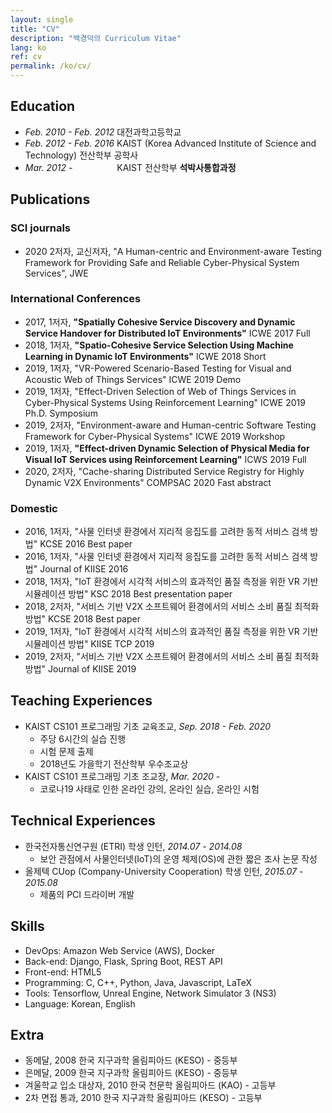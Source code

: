 ```yaml
---
layout: single
title: "CV"
description: "백경덕의 Curriculum Vitae"
lang: ko
ref: cv
permalink: /ko/cv/
---
```

Education
---
- _Feb. 2010 - Feb. 2012_ 대전과학고등학교  
- _Feb. 2012 - Feb. 2016_ KAIST (Korea Advanced Institute of Science and Technology) 전산학부 공학사  
- _Mar. 2012 -_ &nbsp;&nbsp;&nbsp;&nbsp;&nbsp;&nbsp;&nbsp;&nbsp;&nbsp;&nbsp;&nbsp;&nbsp;&nbsp;&nbsp;&nbsp;&nbsp;&nbsp;KAIST 전산학부 **석박사통합과정**  

Publications
---
### SCI journals
- 2020 2저자, 교신저자, "A Human-centric and Environment-aware Testing Framework for Providing Safe and Reliable Cyber-Physical System Services", JWE 

### International Conferences
- 2017, 1저자, **"Spatially Cohesive Service Discovery and Dynamic Service Handover for Distributed IoT Environments"** ICWE 2017 Full
- 2018, 1저자, **"Spatio-Cohesive Service Selection Using Machine Learning in Dynamic IoT Environments"** ICWE 2018 Short
- 2019, 1저자, "VR-Powered Scenario-Based Testing for Visual and Acoustic Web of Things Services" ICWE 2019 Demo
- 2019, 1저자, "Effect-Driven Selection of Web of Things Services in Cyber-Physical Systems Using Reinforcement Learning" ICWE 2019 Ph.D. Symposium
- 2019, 2저자, "Environment-aware and Human-centric Software Testing Framework for Cyber-Physical Systems" ICWE 2019 Workshop
- 2019, 1저자, **"Effect-driven Dynamic Selection of Physical Media for Visual IoT Services using Reinforcement Learning"** ICWS 2019 Full
- 2020, 2저자, "Cache-sharing Distributed Service Registry for Highly Dynamic V2X Environments" COMPSAC 2020 Fast abstract

### Domestic
- 2016, 1저자, "사물 인터넷 환경에서 지리적 응집도를 고려한 동적 서비스 검색 방법" KCSE 2016 Best paper
- 2016, 1저자, "사물 인터넷 환경에서 지리적 응집도를 고려한 동적 서비스 검색 방법" Journal of KIISE 2016
- 2018, 1저자, "IoT 환경에서 시각적 서비스의 효과적인 품질 측정을 위한 VR 기반 시뮬레이션 방법" KSC 2018 Best presentation paper
- 2018, 2저자, "서비스 기반 V2X 소프트웨어 환경에서의 서비스 소비 품질 최적화 방법" KCSE 2018 Best paper
- 2019, 1저자, "IoT 환경에서 시각적 서비스의 효과적인 품질 측정을 위한 VR 기반 시뮬레이션 방법" KIISE TCP 2019
- 2019, 2저자, "서비스 기반 V2X 소프트웨어 환경에서의 서비스 소비 품질 최적화 방법" Journal of KIISE 2019 

Teaching Experiences
---
- KAIST CS101 프로그래밍 기초 교육조교, _Sep. 2018 - Feb. 2020_
  - 주당 6시간의 실습 진행
  - 시험 문제 출제
  - 2018년도 가을학기 전산학부 우수조교상
- KAIST CS101 프로그래밍 기초 조교장, _Mar. 2020 -_
  - 코로나19 사태로 인한 온라인 강의, 온라인 실습, 온라인 시험

Technical Experiences
---
- 한국전자통신연구원 (ETRI) 학생 인턴, _2014.07 - 2014.08_
  - 보안 관점에서 사물인터넷(IoT)의 운영 체제(OS)에 관한 짧은 조사 논문 작성
- 올제텍 CUop (Company-University Cooperation) 학생 인턴, _2015.07 - 2015.08_
  - 제품의 PCI 드라이버 개발

Skills
---
- DevOps: Amazon Web Service (AWS), Docker
- Back-end: Django, Flask, Spring Boot, REST API
- Front-end: HTML5
- Programming: C, C++, Python, Java, Javascript, LaTeX
- Tools: Tensorflow, Unreal Engine, Network Simulator 3 (NS3)
- Language: Korean, English

Extra
---
- 동메달, 2008 한국 지구과학 올림피아드 (KESO) - 중등부
- 은메달, 2009 한국 지구과학 올림피아드 (KESO) - 중등부
- 겨울학교 입소 대상자, 2010 한국 천문학 올림피아드 (KAO) - 고등부
- 2차 면접 통과, 2010 한국 지구과학 올림피아드 (KESO) - 고등부
